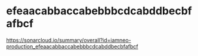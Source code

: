 # efeaacabbaccabebbbcdcabddbecbfafbcf
https://sonarcloud.io/summary/overall?id=iamneo-production_efeaacabbaccabebbbcdcabddbecbfafbcf
